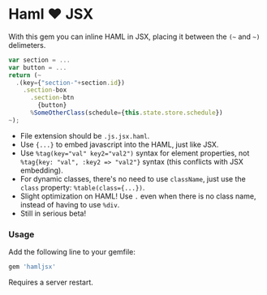 # Haml :heart: JSX

With this gem you can inline HAML in JSX, placing it between the `(~` and `~)` delimeters.

```javascript
var section = ...
var button = ...
return (~
  .(key={"section-"+section.id})
    .section-box
      .section-btn
        {button}
      %SomeOtherClass(schedule={this.state.store.schedule})
~);
```

* File extension should be `.js.jsx.haml`.
* Use `{...}` to embed javascript into the HAML, just like JSX.
* Use `%tag(key="val" key2="val2")` syntax for element properties, not `%tag{key: "val", :key2 => "val2"}` syntax (this conflicts with JSX embedding).
* For dynamic classes, there's no need to use `className`, just use the `class` property: `%table(class={...})`.
* Slight optimization on HAML! Use `.` even when there is no class name, instead of having to use `%div`.
* Still in serious beta!

### Usage

Add the following line to your gemfile:

```ruby
gem 'hamljsx'
```

Requires a server restart.